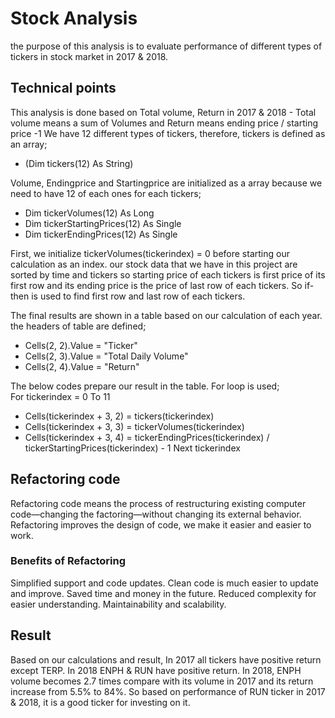 # Stock Analysis
the purpose of this analysis is to evaluate performance of different types of tickers in stock market in 2017 & 2018.

## Technical points
This analysis is done based on Total volume, Return in 2017 & 2018 - Total volume means a sum of Volumes and Return means ending price / starting price -1 
We have 12 different types of tickers,  therefore,  tickers is defined as an array; 
 - (Dim tickers(12) As String)
 
Volume, Endingprice and Startingprice are initialized as a array because we need to have 12 of each ones for each tickers;
 - Dim tickerVolumes(12) As Long
 - Dim tickerStartingPrices(12) As Single
 - Dim tickerEndingPrices(12) As Single
  
First, we initialize tickerVolumes(tickerindex) = 0 before starting our calculation as an index.
our stock data that we have in this project are sorted by time and tickers so starting price of each tickers is first price of its first row and its ending price is the price of last row of each tickers. So if- then is used to find first row and last row of each tickers.

The final results are shown in a table based on our calculation of each year. the headers of table are defined; 		 
 - Cells(2, 2).Value = "Ticker"
 - Cells(2, 3).Value = "Total Daily Volume"
 - Cells(2, 4).Value = "Return"
 
The below codes prepare our result in the table. For loop is used;		
 For tickerindex = 0 To 11
   - Cells(tickerindex + 3, 2) = tickers(tickerindex)
   - Cells(tickerindex + 3, 3) = tickerVolumes(tickerindex)
   - Cells(tickerindex + 3, 4) = tickerEndingPrices(tickerindex) / tickerStartingPrices(tickerindex) - 1
 Next tickerindex
 
## Refactoring code
Refactoring code means the process of restructuring existing computer code—changing the factoring—without changing its external behavior. Refactoring improves the design of code, we make it easier and easier to work.

  ### Benefits of Refactoring 
Simplified support and code updates. Clean code is much easier to update and improve.
Saved time and money in the future. 
Reduced complexity for easier understanding.
Maintainability and scalability.

## Result
Based on our calculations and result, In 2017 all tickers have positive return except TERP. In 2018 ENPH & RUN have positive return. In 2018, ENPH volume becomes 2.7 times compare with its volume in 2017 and its return increase from 5.5% to 84%. So based on performance of RUN ticker in 2017 & 2018, it is a good ticker for investing on it.



